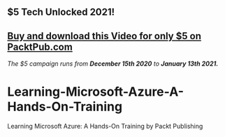 ## $5 Tech Unlocked 2021!
[Buy and download this Video for only $5 on PacktPub.com](https://www.packtpub.com/product/learning-microsoft-azure-a-hands-on-training-video/9781800203921)
-----
*The $5 campaign         runs from __December 15th 2020__ to __January 13th 2021.__*

# Learning-Microsoft-Azure-A-Hands-On-Training
Learning Microsoft Azure: A Hands-On Training by Packt Publishing
